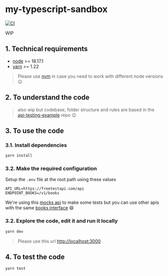 # my-typescript-sandbox

[![CI](https://github.com/jersson/my-typescript-sandbox/actions/workflows/ci.yml/badge.svg?branch=main)](https://github.com/jersson/my-typescript-sandbox/actions/workflows/ci.yml)

WIP

## 1. Technical requirements

- [node](https://nodejs.org/) >= 18.17.1
- [yarn](https://yarnpkg.com/) >= 1.22

> Please use [nvm](https://github.com/nvm-sh/nvm) in case you need to work with different node versions :wink:

## 2. To understand the code

> also wip but codebase, folder structure and rules are based in the [api-testing-example](https://github.com/jersson/api-testing-example) repo :wink:

## 3. To use the code

### 3.1. Install dependencies

```bash
yarn install
```

### 3.2. Make the required configuration

Setup the `.env` file at the root path using these values

```
API_URL=https://freetestapi.com/api
ENDPOINT_BOOKS=/v1/books
```

We're using this [mocks api](https://freetestapi.com/apis/books) to make some tests but you can use other apis with the same [books interface](./src/models/book.ts) :smile:

### 3.2. Explore the code, edit it and run it locally

```bash
yarn dev
```

> Please use this url <http://localhost:3000>

## 4. To test the code

```bash
yarn test
```
